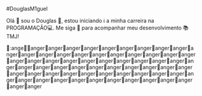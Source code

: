 #DouglasM1guel

Olá :raised_back_of_hand: sou o Douglas :boy:, estou iniciando :information_source: a minha carreira na PROGRAMAÇÂO:computer:. Me siga :sparkling_heart: para acompanhar meu desenvolvimento :books: TMJ!



:anger::ange:anger::anger:anger:anger:anger:anger:anger:anger:anger:anger:anger:anger:anger:anger:anger:anger:anger:anger:anger:anger:anger:anger:anger:anger:anger:anger:anger:anger:anger:anger:anger:anger:anger:anger:anger:anger:anger:anger:anger:anger:anger:anger:anger:anger:anger:anger:anger:anger:anger:anger:anger:anger:anger:anger:anger:anger:anger:anger:anger:anger:anger:anger:anger:anger:anger:anger:anger:anger:anger:anger:anger:anger:anger:anger:anger:anger:anger:anger:anger:anger:anger:anger:anger:anger:anger:anger:anger:anger:anger:anger:anger:anger:anger:anger:anger:anger:anger:anger:anger:anger:anger:anger:anger:anger:anger:anger:anger:anger:anger:anger:anger:anger:anger:anger:anger:anger:anger:anger:anger:anger:anger:anger:anger:anger:anger:anger:anger:anger:anger

